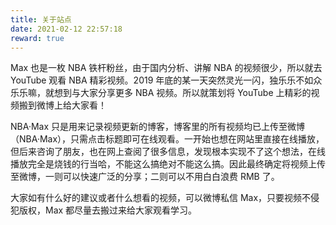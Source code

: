 ```yaml
---
title: 关于站点
date: 2021-02-12 22:57:18
reward: true
---
```


Max 也是一枚 NBA 铁杆粉丝，由于国内分析、讲解 NBA 的视频很少，所以就去 YouTube 观看 NBA 精彩视频。2019 年底的某一天突然灵光一闪，独乐乐不如众乐乐嘛，就想到与大家分享更多 NBA 视频。所以就策划将 YouTube 上精彩的视频搬到微博上给大家看！

NBA·Max 只是用来记录视频更新的博客，博客里的所有视频均已上传至微博（NBA·Max），只需点击标题即可在线观看。一开始也想在网站里直接在线播放，但后来咨询了朋友，也在网上查阅了很多信息，发现根本实现不了这个想法，在线播放完全是烧钱的行当哈，不能这么搞绝对不能这么搞。因此最终确定将视频上传至微博，一则可以快速广泛的分享；二则可以不用白白浪费 RMB 了。

大家如有什么好的建议或者什么想看的视频，可以微博私信 Max，只要视频不侵犯版权，Max 都尽量去搬过来给大家观看学习。
